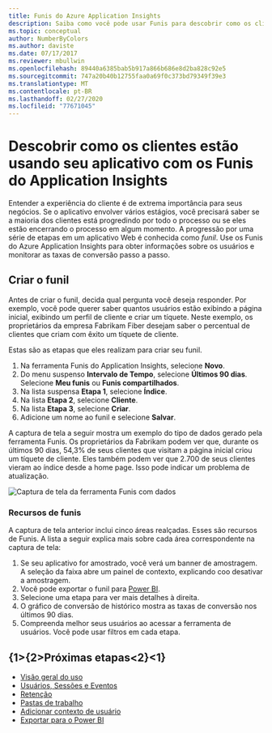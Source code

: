 ```yaml
---
title: Funis do Azure Application Insights
description: Saiba como você pode usar Funis para descobrir como os clientes estão interagindo com seu aplicativo.
ms.topic: conceptual
author: NumberByColors
ms.author: daviste
ms.date: 07/17/2017
ms.reviewer: mbullwin
ms.openlocfilehash: 89440a6385bab5b917a866b686e8d2ba828c92e5
ms.sourcegitcommit: 747a20b40b12755faa0a69f0c373bd79349f39e3
ms.translationtype: MT
ms.contentlocale: pt-BR
ms.lasthandoff: 02/27/2020
ms.locfileid: "77671045"
---
```

# <a name="discover-how-customers-are-using-your-application-with-application-insights-funnels"></a>Descobrir como os clientes estão usando seu aplicativo com os Funis do Application Insights

Entender a experiência do cliente é de extrema importância para seus negócios. Se o aplicativo envolver vários estágios, você precisará saber se a maioria dos clientes está progredindo por todo o processo ou se eles estão encerrando o processo em algum momento. A progressão por uma série de etapas em um aplicativo Web é conhecida como *funil*. Use os Funis do Azure Application Insights para obter informações sobre os usuários e monitorar as taxas de conversão passo a passo. 

## <a name="create-your-funnel"></a>Criar o funil
Antes de criar o funil, decida qual pergunta você deseja responder. Por exemplo, você pode querer saber quantos usuários estão exibindo a página inicial, exibindo um perfil de cliente e criar um tíquete. Neste exemplo, os proprietários da empresa Fabrikam Fiber desejam saber o percentual de clientes que criam com êxito um tíquete de cliente.

Estas são as etapas que eles realizam para criar seu funil.

1. Na ferramenta Funis do Application Insights, selecione **Novo**.
1. Do menu suspenso **Intervalo de Tempo**, selecione **Últimos 90 dias**. Selecione **Meu funis** ou **Funis compartilhados**.
1. Na lista suspensa **Etapa 1**, selecione **Índice**. 
1. Na lista **Etapa 2**, selecione **Cliente**.
1. Na lista **Etapa 3**, selecione **Criar**.
1. Adicione um nome ao funil e selecione **Salvar**.

A captura de tela a seguir mostra um exemplo do tipo de dados gerado pela ferramenta Funis. Os proprietários da Fabrikam podem ver que, durante os últimos 90 dias, 54,3% de seus clientes que visitam a página inicial criou um tíquete de cliente. Eles também podem ver que 2.700 de seus clientes vieram ao índice desde a home page. Isso pode indicar um problema de atualização.


![Captura de tela da ferramenta Funis com dados](media/usage-funnels/funnel1.png)

### <a name="funnels-features"></a>Recursos de funis
A captura de tela anterior inclui cinco áreas realçadas. Esses são recursos de Funis. A lista a seguir explica mais sobre cada área correspondente na captura de tela:
1. Se seu aplicativo for amostrado, você verá um banner de amostragem. A seleção da faixa abre um painel de contexto, explicando coo desativar a amostragem. 
2. Você pode exportar o funil para [Power BI](../../azure-monitor/app/export-power-bi.md ).
3. Selecione uma etapa para ver mais detalhes à direita. 
4. O gráfico de conversão de histórico mostra as taxas de conversão nos últimos 90 dias. 
5. Compreenda melhor seus usuários ao acessar a ferramenta de usuários. Você pode usar filtros em cada etapa. 

## <a name="next-steps"></a>{1&gt;{2&gt;Próximas etapas&lt;2}&lt;1}
  * [Visão geral do uso](usage-overview.md)
  * [Usuários, Sessões e Eventos](usage-segmentation.md)
  * [Retenção](usage-retention.md)
  * [Pastas de trabalho](../../azure-monitor/app/usage-workbooks.md)
  * [Adicionar contexto de usuário](usage-send-user-context.md)
  * [Exportar para o Power BI](../../azure-monitor/app/export-power-bi.md )

